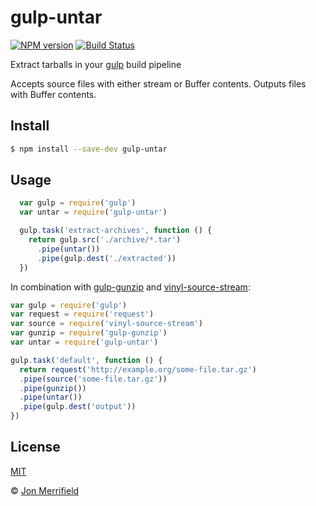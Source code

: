 # gulp-untar

[![NPM version](https://badge.fury.io/js/gulp-untar.svg)](http://badge.fury.io/js/gulp-untar)
[![Build Status](https://travis-ci.org/jmerrifield/gulp-untar.svg?branch=master)](https://travis-ci.org/jmerrifield/gulp-untar)

Extract tarballs in your [gulp](http://gulpjs.com) build pipeline

Accepts source files with either stream or Buffer contents. Outputs files with
Buffer contents.

## Install

```bash
$ npm install --save-dev gulp-untar
```
## Usage

```js
  var gulp = require('gulp')
  var untar = require('gulp-untar')

  gulp.task('extract-archives', function () {
    return gulp.src('./archive/*.tar')
      .pipe(untar())
      .pipe(gulp.dest('./extracted'))
  })
```

In combination with [gulp-gunzip](https://github.com/jmerrifield/gulp-gunzip) and
[vinyl-source-stream](https://github.com/hughsk/vinyl-source-stream):

```js
var gulp = require('gulp')
var request = require('request')
var source = require('vinyl-source-stream')
var gunzip = require('gulp-gunzip')
var untar = require('gulp-untar')

gulp.task('default', function () {
  return request('http://example.org/some-file.tar.gz')
  .pipe(source('some-file.tar.gz'))
  .pipe(gunzip())
  .pipe(untar())
  .pipe(gulp.dest('output'))
})
```

## License

[MIT](http://opensource.org/licenses/MIT)

© [Jon Merrifield](http://www.jmerrifield.com)

